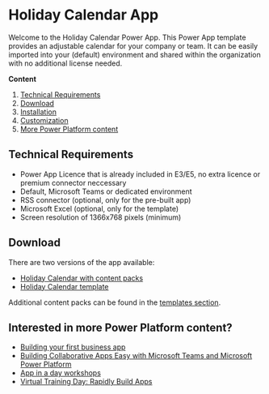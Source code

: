 # Holiday Calendar App
Welcome to the Holiday Calendar Power App. This Power App template provides an adjustable calendar for your company or team. It can be easily imported into your (default) environment and shared within the organization with no additional license needed.

**Content**
1. [Technical Requirements](#Technical-Requirements)
2. [Download](#Download)
3. [Installation](/Readme/installation.md)
4. [Customization](/Readme/customization.md)
5. [More Power Platform content](#Interested-in-more-Power-Platform-content)

## Technical Requirements
* Power App Licence that is already included in E3/E5, no extra licence or premium connector neccessary
* Default, Microsoft Teams or dedicated environment
* RSS connector (optional, only for the pre-built app)
* Microsoft Excel (optional, only for the template)
* Screen resolution of 1366x768 pixels (minimum)

## Download
There are two versions of the app available:
- [Holiday Calendar with content packs](https://raw.githubusercontent.com/nschreder/holidaycalendarapp/main/HolidayCalendarApp/HolidayCalendar.zip)
- [Holiday Calendar template](https://raw.githubusercontent.com/nschreder/holidaycalendarapp/main/HolidayCalendarApp/HolidayCalendarTemplate.zip)

Additional content packs can be found in the [templates section](https://github.com/nschreder/holidaycalendarapp/tree/main/HolidayCalendarService/Template).

## Interested in more Power Platform content?
- [Building your first business app](https://info.microsoft.com/ww-landing-five-steps-to-building-your-first-business-app.html?lcid=en-us)
- [Building Collaborative Apps Easy with Microsoft Teams and Microsoft Power Platform](https://info.microsoft.com/ww-landing-Make-building-apps-easy-with-Microsoft-Power-Platform-and-Teams.html?lcid=EN-US)
- [App in a day workshops](https://events.microsoft.com/en-us/allevents/?search=App%20in%20a%20Day&language=Deutsch&language=English&clientTimeZone=1&startTime=08:00&endTime=09:00)
- [Virtual Training Day: Rapidly Build Apps](https://events.microsoft.com/en-us/allevents/?search=Microsoft%20Power%20Platform%20Virtual%20Training%20Day:%20Rapidly%20Build%20Apps&language=Deutsch&clientTimeZone=1&startTime=08:00&endTime=09:00)
